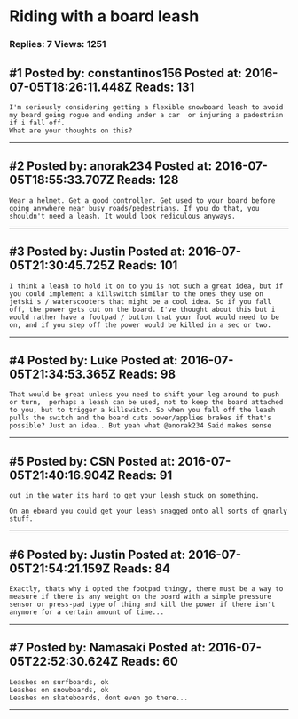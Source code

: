 # Riding with a board leash

### Replies: 7 Views: 1251

## \#1 Posted by: constantinos156 Posted at: 2016-07-05T18:26:11.448Z Reads: 131

```
I'm seriously considering getting a flexible snowboard leash to avoid my board going rogue and ending under a car  or injuring a padestrian if i fall off.
What are your thoughts on this?
```

---
## \#2 Posted by: anorak234 Posted at: 2016-07-05T18:55:33.707Z Reads: 128

```
Wear a helmet. Get a good controller. Get used to your board before going anywhere near busy roads/pedestrians. If you do that, you shouldn't need a leash. It would look rediculous anyways.
```

---
## \#3 Posted by: Justin Posted at: 2016-07-05T21:30:45.725Z Reads: 101

```
I think a leash to hold it on to you is not such a great idea, but if you could implement a killswitch similar to the ones they use on jetski's / waterscooters that might be a cool idea. So if you fall off, the power gets cut on the board. I've thought about this but i would rather have a footpad / button that your foot would need to be on, and if you step off the power would be killed in a sec or two.
```

---
## \#4 Posted by: Luke Posted at: 2016-07-05T21:34:53.365Z Reads: 98

```
That would be great unless you need to shift your leg around to push or turn,  perhaps a leash can be used, not to keep the board attached to you, but to trigger a killswitch. So when you fall off the leash pulls the switch and the board cuts power/applies brakes if that's possible? Just an idea.. But yeah what @anorak234 Said makes sense
```

---
## \#5 Posted by: CSN Posted at: 2016-07-05T21:40:16.904Z Reads: 91

```
out in the water its hard to get your leash stuck on something.

On an eboard you could get your leash snagged onto all sorts of gnarly stuff.
```

---
## \#6 Posted by: Justin Posted at: 2016-07-05T21:54:21.159Z Reads: 84

```
Exactly, thats why i opted the footpad thingy, there must be a way to measure if there is any weight on the board with a simple pressure sensor or press-pad type of thing and kill the power if there isn't anymore for a certain amount of time...
```

---
## \#7 Posted by: Namasaki Posted at: 2016-07-05T22:52:30.624Z Reads: 60

```
Leashes on surfboards, ok
Leashes on snowboards, ok
Leashes on skateboards, dont even go there...
```

---
